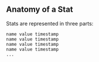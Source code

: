 ## Anatomy of a Stat

Stats are represented in three parts:

```
name value timestamp
name value timestamp
name value timestamp
name value timestamp
...
```